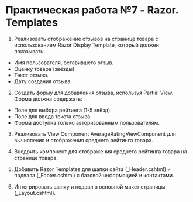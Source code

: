 # Практическая работа №7 - Razor. Templates

1.  Реализовать отображение отзывов на странице товара с использованием Razor Display Template, который должен показывать:

- Имя пользователя, оставившего отзыв.
- Оценку товара (звёзды).
- Текст отзыва.
- Дату создания отзыва.

2.  Создать форму для добавления отзыва, используя Partial View. Форма должна содержать:

- Поле для выбора рейтинга (1-5 звёзд).
- Поле для ввода текста отзыва.
- Форма доступна только авторизованным пользователям.

3.  Реализовать View Component AverageRatingViewComponent для вычисления и отображения среднего рейтинга товара.

4.  Внедрить компонент для отображения среднего рейтинга товара на странице товара.

5.  Добавить Razor Templates для шапки сайта (_Header.cshtml) и подвала (_Footer.cshtml) с базовой информацией и контактами.

6.  Интегрировать шапку и подвал в основной макет страницы (_Layout.cshtml).
